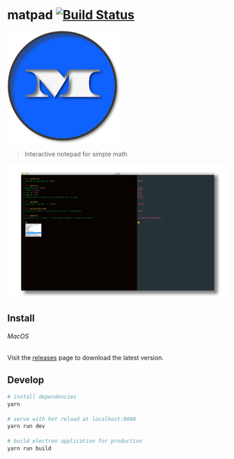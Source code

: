 # matpad [![Build Status](https://github.com/hfitzwater/matpad/workflows/Build/badge.svg?branch=master)]()

![](media/256x256.png)

> Interactive notepad for simple math

![](media/screenshot.png)

Install
------------

###### MacOS

Visit the [releases](https://github.com/hfitzwater/matpad/releases) page to download the latest version.

Develop
------------

``` bash
# install dependencies
yarn

# serve with hot reload at localhost:9080
yarn run dev

# build electron application for production
yarn run build

```
